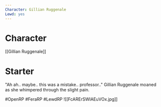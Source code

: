```yaml
---
Character: Gillian Ruggenale
Lewd: yes
---
```

# Character
[[Gillian Ruggenale]]

# Starter
"Ah ah.. maybe.. this was a mistake.. professor.." Gillian Ruggenale moaned as she whimpered through the slight pain.

#OpenRP #FeraRP #LewdRP
![[FcARErSWIAEuVOx.jpg]]
